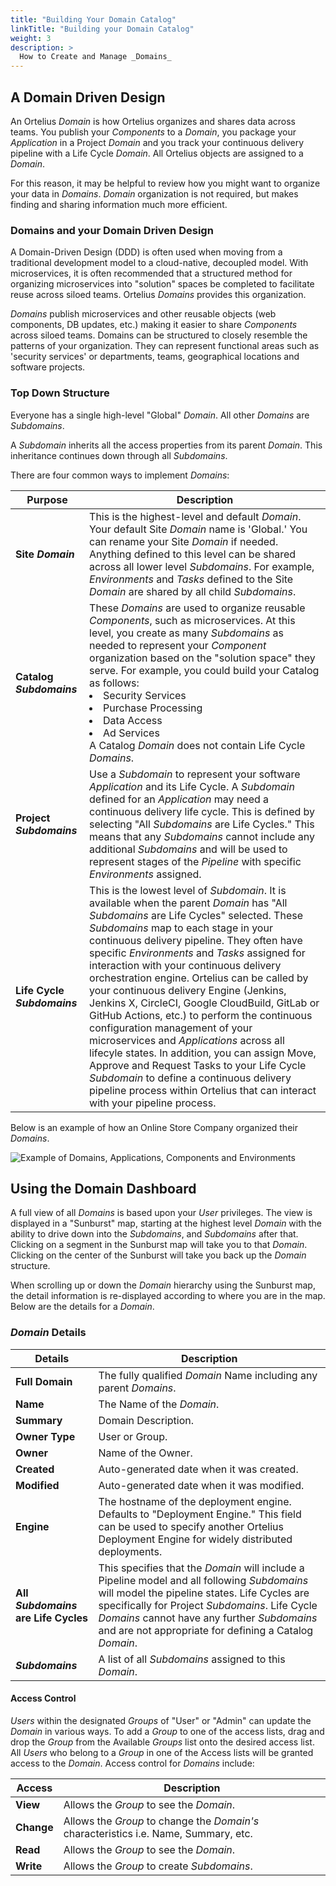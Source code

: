 ```yaml
---
title: "Building Your Domain Catalog"
linkTitle: "Building your Domain Catalog"
weight: 3
description: >
  How to Create and Manage _Domains_
---
```


## A Domain Driven Design

An Ortelius _Domain_ is how Ortelius organizes and shares data across teams.  You publish your _Components_ to a _Domain_, you package your _Application_ in a Project _Domain_ and you track your continuous delivery pipeline with a Life Cycle _Domain_. All Ortelius objects are assigned to a _Domain_.

For this reason, it may be helpful to review how you might want to organize your data in _Domains_. _Domain_ organization is not required, but makes finding and sharing information much more efficient.

### Domains and your Domain Driven Design

A Domain-Driven Design (DDD) is often used when moving from a traditional development model to a cloud-native, decoupled model. With microservices, it is often recommended that a  structured method for organizing microservices into "solution" spaces be completed to facilitate reuse across siloed teams. Ortelius _Domains_ provides this organization.

_Domains_ publish microservices and other reusable objects (web components, DB updates, etc.) making it easier to share _Components_ across siloed teams. Domains can be structured to closely resemble the patterns of your organization. They can represent functional areas such as 'security services' or departments, teams, geographical locations and software projects.

### Top Down Structure

Everyone has a single high-level "Global" _Domain_.  All other _Domains_ are _Subdomains_.

A _Subdomain_ inherits all the access properties from its parent _Domain_. This inheritance continues down through all _Subdomains_.

There are four common ways to implement _Domains_:

| **Purpose**       | Description                                                                                                                                                                                                                                                                                                                            |
|-------------------|----------------------------------------------------------------------------------------------------------------------------------------------------------------------------------------------------------------------------------------------------------------------------------------------------------------------------------------|
| **Site _Domain_** | This is the highest-level and default _Domain_. Your default Site _Domain_ name is 'Global.' You can rename your Site _Domain_ if needed. Anything defined to this level can be shared across all lower level _Subdomains_. For example, _Environments_ and _Tasks_ defined to the Site _Domain_ are shared by all child _Subdomains_. |
|**Catalog _Subdomains_**| These _Domains_ are used to organize reusable _Components_, such as microservices. At this level, you create as many _Subdomains_ as needed to represent your _Component_ organization based on the "solution space" they serve. For example, you could build your Catalog as follows: <li> Security Services</li><li>Purchase Processing</li><li>Data Access<li>Ad Services</li>  A Catalog _Domain_ does not contain Life Cycle _Domains_.
|**Project _Subdomains_**| Use a _Subdomain_ to represent your software _Application_ and its Life Cycle. A _Subdomain_ defined for an _Application_ may need a continuous delivery life cycle. This is defined by selecting "All _Subdomains_ are Life Cycles." This means that any _Subdomains_ cannot include any additional _Subdomains_ and will be used to represent stages of the _Pipeline_ with specific _Environments_ assigned. |
|**Life Cycle _Subdomains_**| This is the lowest level of _Subdomain_.  It is available when the parent _Domain_ has "All _Subdomains_ are Life Cycles" selected.  These _Subdomains_ map to each stage in your continuous delivery pipeline. They often have specific _Environments_ and _Tasks_ assigned for interaction with your continuous delivery orchestration engine. Ortelius can be called by your continuous delivery Engine (Jenkins, Jenkins X, CircleCI, Google CloudBuild, GitLab or GitHub Actions, etc.) to perform the continuous configuration management of your microservices and _Applications_ across all lifecyle states. In addition, you can assign Move, Approve and Request Tasks to your Life Cycle _Subdomain_ to define a continuous delivery pipeline process within Ortelius that can interact with your pipeline process. |

Below is an example of how an Online Store Company organized their _Domains_.

![Example of Domains, Applications, Components and Environments](/guides/userguide/images/OnlineStore-Domains.jpg)

## Using the Domain Dashboard

A full view of all _Domains_ is based upon your _User_ privileges. The view is displayed in a "Sunburst" map, starting at the highest level _Domain_ with the ability to drive down into the _Subdomains_, and _Subdomains_ after that. Clicking on a segment in the Sunburst map will take you to that _Domain_. Clicking on the center of the Sunburst will take you back up the _Domain_ structure.

When scrolling up or down the _Domain_ hierarchy using the Sunburst map, the detail information is re-displayed according to where you are in the map. Below are the details for a _Domain_.

### _Domain_ Details

| Details | Description |
| --- | --- |
|**Full Domain** | The fully qualified _Domain_ Name including any parent _Domains_.
| **Name** | The Name of the _Domain_. |
| **Summary** | Domain Description. |
| **Owner Type** | User or Group. |
| **Owner** | Name of the Owner.|
| **Created** | Auto-generated date when it was created.|
| **Modified** | Auto-generated date when it was modified.|
| **Engine**| The hostname of the deployment engine. Defaults to "Deployment Engine." This field can be used to specify another Ortelius Deployment Engine for widely distributed deployments. |
|**All _Subdomains_ are Life Cycles**| This specifies that the _Domain_ will include a Pipeline model and all following _Subdomains_ will model the pipeline states.  Life Cycles are specifically for Project _Subdomains_.  Life Cycle _Domains_ cannot have any further _Subdomains_ and are not appropriate for defining a Catalog _Domain_.  |
| **_Subdomains_** | A list of all _Subdomains_ assigned to this _Domain_.

#### Access Control

 _Users_ within the designated _Groups_ of "User" or "Admin" can update the _Domain_ in various ways. To add a _Group_ to one of the access lists, drag and drop the _Group_ from the Available _Groups_ list onto the desired access list. All _Users_ who belong to a _Group_ in one of the Access lists will be granted access to the _Domain_.  Access control for _Domains_ include:

| Access     | Description                                                                          |
|------------|--------------------------------------------------------------------------------------|
| **View**   | Allows the _Group_ to see the _Domain_.                                              |
| **Change** | Allows the _Group_ to change the _Domain's_ characteristics i.e. Name, Summary, etc. |
| **Read**   | Allows the _Group_ to see the _Domain_.                                              |
| **Write**  | Allows the _Group_ to create _Subdomains_.                                           |


